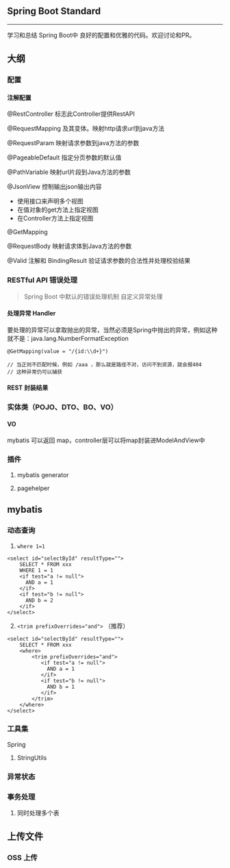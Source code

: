 ﻿## Spring Boot Standard
---
学习和总结 Spring Boot中 良好的配置和优雅的代码。欢迎讨论和PR。


## 大纲
### 配置
#### 注解配置
@RestController 标志此Controller提供RestAPI

@RequestMapping 及其变体。映射http请求url到java方法

@RequestParam 映射请求参数到java方法的参数

@PageableDefault 指定分页参数的默认值

@PathVariable 映射url片段到Java方法的参数

@JsonView 控制输出json输出内容
- 使用接口来声明多个视图
- 在值对象的get方法上指定视图
- 在Controller方法上指定视图

@GetMapping

@RequestBody 映射请求体到Java方法的参数

@Valid 注解和 BindingResult 验证请求参数的合法性并处理校验结果



### RESTful API 错误处理
> Spring Boot 中默认的错误处理机制
> 自定义异常处理

#### 处理异常 Handler
要处理的异常可以拿取抛出的异常，当然必须是Spring中抛出的异常，例如这种就不是：java.lang.NumberFormatException
```
@GetMapping(value = "/{id:\\d+}")

// 当正则不匹配时候，例如 /aaa ，那么就是路径不对，访问不到资源，就会报404
// 这种异常仍可以捕获
```


#### REST 封装结果

### 实体类（POJO、DTO、BO、VO）

#### VO
mybatis 可以返回 map，controller层可以将map封装进ModelAndView中


### 插件
1. mybatis generator

2. pagehelper



## mybatis

### 动态查询
1. `where 1=1`
```
<select id="selectById" resultType="">
    SELECT * FROM xxx
    WHERE 1 = 1
    <if test="a != null">
      AND a = 1
    </if>
    <if test="b != null">
      AND b = 2
    </if>
</select>
```

2. `<trim prefixOverrides="and">` （推荐）
```
<select id="selectById" resultType="">
    SELECT * FROM xxx
    <where>
        <trim prefixOverrides="and">
           <if test="a != null">
             AND a = 1
           </if>
           <if test="b != null">
             AND b = 1
           </if>
        </trim>
    </where>
</select>
```


### 工具集
Spring
1. StringUtils

### 异常状态

### 事务处理
1. 同时处理多个表



## 上传文件
### OSS 上传